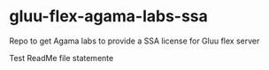 # gluu-flex-agama-labs-ssa
Repo to get Agama labs to provide a SSA license for Gluu flex server

Test ReadMe file statemente
